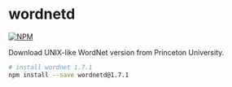 # wordnetd

[![NPM](https://nodei.co/npm/wordnetd.png)](https://nodei.co/npm/wordnetd/)

Download UNIX-like WordNet version from Princeton University.

```bash
# install wordnet 1.7.1
npm install --save wordnetd@1.7.1
```
